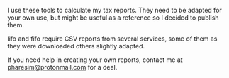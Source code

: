 I use these tools to calculate my tax reports. They need to be adapted for your own use, but might be useful as a reference so I decided to publish them.

lifo and fifo require CSV reports from several services, some of them as they were downloaded others slightly adapted.

If you need help in creating your own reports, contact me at pharesim@protonmail.com for a deal.
